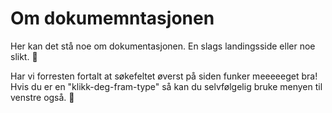 # Om dokumemntasjonen

Her kan det stå noe om dokumentasjonen. En slags landingsside eller noe slikt. 🎉

Har vi forresten fortalt at søkefeltet øverst på siden funker meeeeeget bra! 
Hvis du er en "klikk-deg-fram-type" så kan du selvfølgelig bruke menyen til venstre også. 🤩